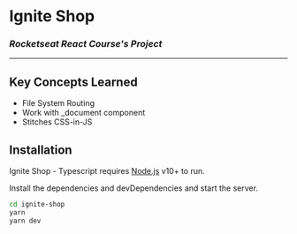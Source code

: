 # Ignite Shop

### _Rocketseat React Course's Project_

---

## Key Concepts Learned


- File System Routing
- Work with _document component
- Stitches CSS-in-JS


## Installation

Ignite Shop - Typescript requires [Node.js](https://nodejs.org/) v10+ to run.

Install the dependencies and devDependencies and start the server.

```sh
cd ignite-shop
yarn
yarn dev
```